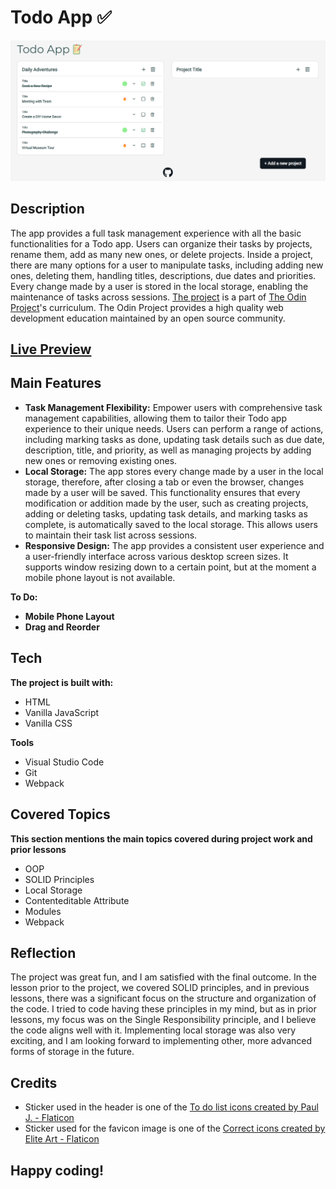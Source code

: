 # Todo App ✅
![Screenshot of the Todo App.](/screenshot.png)
## Description
The app provides a full task management experience with all the basic functionalities for a Todo app. Users can organize their tasks by projects, rename them, add as many new ones, or delete projects. Inside a project, there are many options for a user to manipulate tasks, including adding new ones, deleting them, handling titles, descriptions, due dates and priorities. Every change made by a user is stored in the local storage, enabling the maintenance of tasks across sessions. [The project](https://www.theodinproject.com/lessons/node-path-javascript-todo-list) is a part of [The Odin Project](https://www.theodinproject.com/dashboard)'s curriculum. The Odin Project provides a high quality web development education maintained by an open source community.
## [Live Preview](https://haminimi.github.io/todo-app/)
## Main Features
- **Task Management Flexibility:** Empower users with comprehensive task management capabilities, allowing them to tailor their Todo app experience to their unique needs. Users can perform a range of actions, including marking tasks as done, updating task details such as due date, description, title, and priority, as well as managing projects by adding new ones or removing existing ones.
- **Local Storage:** The app stores every change made by a user in the local storage, therefore, after closing a tab or even the browser, changes made by a user will be saved. This functionality ensures that every modification or addition made by the user, such as creating projects, adding or deleting tasks, updating task details, and marking tasks as complete, is automatically saved to the local storage. This allows users to maintain their task list across sessions.
- **Responsive Design:** The app provides a consistent user experience and a user-friendly interface across various desktop screen sizes. It supports window resizing down to a certain point, but at the moment a mobile phone layout is not available.

**To Do:**
- **Mobile Phone Layout** 
- **Drag and Reorder**
## Tech
**The project is built with:**
- HTML
- Vanilla JavaScript
- Vanilla CSS

**Tools**
- Visual Studio Code
- Git
- Webpack
## Covered Topics
**This section mentions the main topics covered during project work and prior lessons**
- OOP
- SOLID Principles
- Local Storage
- Contenteditable Attribute
- Modules
- Webpack
## Reflection
The project was great fun, and I am satisfied with the final outcome. In the lesson prior to the project, we covered SOLID principles, and in previous lessons, there was a significant focus on the structure and organization of the code. I tried to code having these principles in my mind, but as in prior lessons, my focus was on the Single Responsibility principle, and I believe the code aligns well with it. Implementing local storage was also very exciting, and I am looking forward to implementing other, more advanced forms of storage in the future.
## Credits
- Sticker used in the header is one of the [To do list icons created by Paul J. - Flaticon](https://www.flaticon.com/free-icons/to-do-list)
- Sticker used for the favicon image is one of the [Correct icons created by Elite Art - Flaticon](https://www.flaticon.com/free-icons/correct)
## Happy coding!
